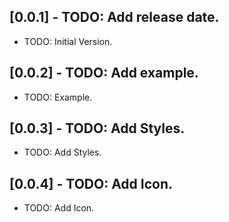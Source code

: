 ## [0.0.1] - TODO: Add release date.

* TODO: Initial Version.

## [0.0.2] - TODO: Add example.

* TODO: Example.

## [0.0.3] - TODO: Add Styles.

* TODO: Add Styles.

## [0.0.4] - TODO: Add Icon.

* TODO: Add Icon.

